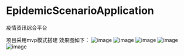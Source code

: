 # EpidemicScenarioApplication

疫情资讯综合平台  

项目采用mvp模式搭建
效果图如下：
![image](https://github.com/Stone-s/Figurebed/blob/master/img/20200924220349.jpg)
![image](https://github.com/Stone-s/Figurebed/blob/master/img/20200924220349.jpg)
![image](https://github.com/Stone-s/Figurebed/blob/master/img/20200924220349.jpg)
![image](https://github.com/Stone-s/Figurebed/blob/master/img/20200924220349.jpg)
![image](https://github.com/Stone-s/Figurebed/blob/master/img/20200924220349.jpg)
